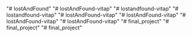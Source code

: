 "# lostAndFound" 
"# lostAndFound-vitap" 
"# lostandfound-vitap" 
"# lostandfound-vitap" 
"# lostAndFound-vitap" 
"# lostAndFound-vitap" 
"# lostAndFound-vitap" 
"# lostAndFound-vitap" 
"# final_project" 
"# final_project" 
"# final_project" 
